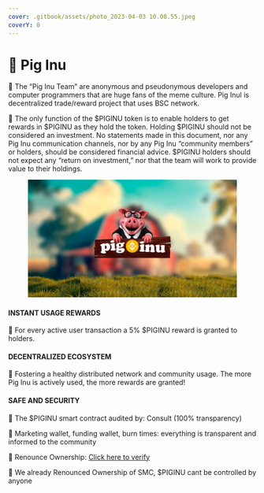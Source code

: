 ```yaml
---
cover: .gitbook/assets/photo_2023-04-03 10.08.55.jpeg
coverY: 0
---
```


# 🐷 Pig Inu

🐷 The “Pig Inu Team” are anonymous and pseudonymous developers and computer programmers that are huge fans of the meme culture. Pig Inul is decentralized trade/reward project that uses BSC network.

🐷 The only function of the $PIGINU token is to enable holders to get rewards in $PIGINU as they hold the token. Holding $PIGINU should not be considered an investment. No statements made in this document, nor any Pig Inu communication channels, nor by any Pig Inu “community members” or holders, should be considered financial advice. $PIGINU holders should not expect any “return on investment,” nor that the team will work to provide value to their holdings.

<figure><img src=".gitbook/assets/photo_2023-04-02 20.21.04.jpeg" alt=""><figcaption></figcaption></figure>

#### INSTANT USAGE REWARDS

🐷 For every active user transaction a 5% $PIGINU reward is granted to holders.

#### DECENTRALIZED ECOSYSTEM

🐷 Fostering a healthy distributed network and community usage. The more Pig Inu is actively used, the more rewards are granted!

#### SAFE AND SECURITY

🐷 The $PIGINU smart contract audited by: Consult (100% transparency)

🐷 Marketing wallet, funding wallet, burn times: everything is transparent and informed to the community

🐷 Renounce Ownership: [Click here to verify](https://pig-inu.com)

🐷 We already Renounced Ownership of SMC, $PIGINU cant be controlled by anyone









